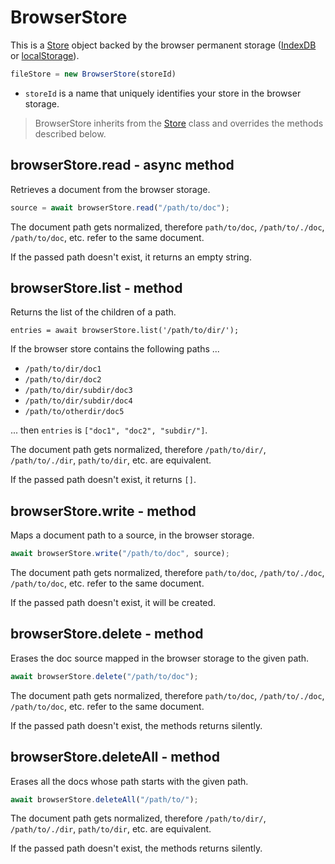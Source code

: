 BrowserStore
============================================================================
This is a [Store](./store.md) object backed by the browser permanent storage
([IndexDB] or [localStorage]).
```js
fileStore = new BrowserStore(storeId)
```
- `storeId` is a name that uniquely identifies your store in the browser
  storage.

> BrowserStore inherits from the [Store](./store.md) class and overrides the 
> methods described below.
  
browserStore.read - async method
----------------------------------------------------------------------------
Retrieves a document from the browser storage.

```js
source = await browserStore.read("/path/to/doc");
```

The document path gets normalized, therefore `path/to/doc`, 
`/path/to/./doc`, `/path/to/doc`, etc. refer to the same document.

If the passed path doesn't exist, it returns an empty string.
  
browserStore.list - method
------------------------------------------------------------------------
Returns the list of the children of a path.
```
entries = await browserStore.list('/path/to/dir/');
```

If the browser store contains the following paths ...

- `/path/to/dir/doc1`
- `/path/to/dir/doc2`
- `/path/to/dir/subdir/doc3`
- `/path/to/dir/subdir/doc4`
- `/path/to/otherdir/doc5`

... then `entries` is `["doc1", "doc2", "subdir/"]`.

The document path gets normalized, therefore `/path/to/dir/`, 
`/path/to/./dir`, `path/to/dir`, etc. are equivalent.

If the passed path doesn't exist, it returns `[]`.
  
browserStore.write - method
------------------------------------------------------------------------
Maps a document path to a source, in the browser storage.

```js
await browserStore.write("/path/to/doc", source);
```

The document path gets normalized, therefore `path/to/doc`, 
`/path/to/./doc`, `/path/to/doc`, etc. refer to the same document.

If the passed path doesn't exist, it will be created.
  
browserStore.delete - method
------------------------------------------------------------------------
Erases the doc source mapped in the browser storage to the given path.

```js
await browserStore.delete("/path/to/doc");
```

The document path gets normalized, therefore `path/to/doc`, 
`/path/to/./doc`, `/path/to/doc`, etc. refer to the same document.

If the passed path doesn't exist, the methods returns silently.
  
browserStore.deleteAll - method
------------------------------------------------------------------------
Erases all the docs whose path starts with the given path.

```js
await browserStore.deleteAll("/path/to/");
```

The document path gets normalized, therefore `/path/to/dir/`, 
`/path/to/./dir`, `path/to/dir`, etc. are equivalent.

If the passed path doesn't exist, the methods returns silently.
  
[IndexDB]: https://developer.mozilla.org/en-US/docs/Web/API/IndexedDB_API
[localStorage]: https://developer.mozilla.org/en-US/docs/Web/API/Window/localStorage
  

